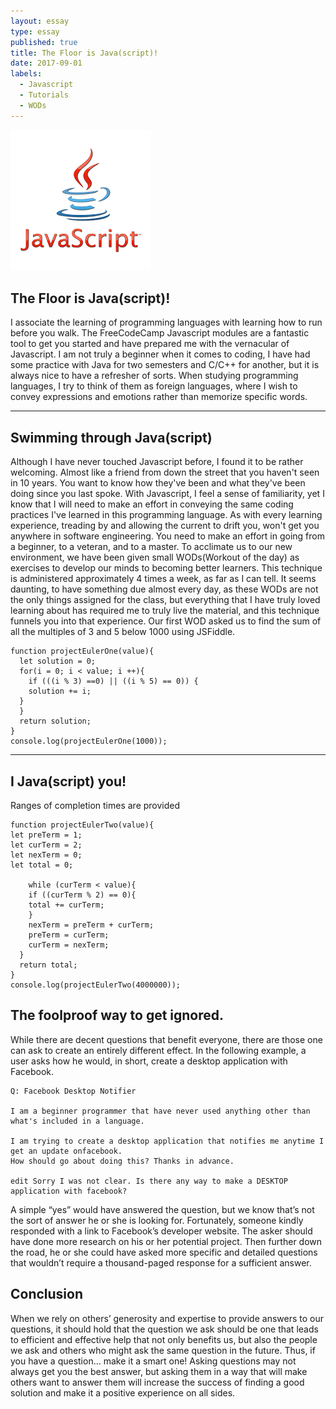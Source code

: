 ```yaml
---
layout: essay
type: essay
published: true
title: The Floor is Java(script)!
date: 2017-09-01
labels:
  - Javascript
  - Tutorials
  - WODs
---
```


<img class="ui medium left floated image" src="../images/javascript.png">

## The Floor is Java(script)!

I associate the learning of programming languages with learning how to run before you walk. The FreeCodeCamp Javascript modules are a fantastic tool to get you started and have prepared me with the vernacular of Javascript. I am not truly a beginner when it comes to coding, I have had some practice with Java for two semesters and C/C++ for another, but it is always nice to have a refresher of sorts. When studying programming languages, I try to think of them as foreign languages, where I wish to convey expressions and emotions rather than memorize specific words.

<hr>

## Swimming through Java(script)

Although I have never touched Javascript before, I found it to be rather welcoming. Almost like a friend from down the street that you haven't seen in 10 years. You want to know how they've been and what they've been doing since you last spoke. With Javascript, I feel a sense of familiarity, yet I know that I will need to make an effort in conveying the same coding practices I've learned in this programming language. As with every learning experience, treading by and allowing the current to drift you, won't get you anywhere in software engineering. You need to make an effort in going from a beginner, to a veteran, and to a master. To acclimate us to our new environment, we have been given small WODs(Workout of the day) as exercises to develop our minds to becoming better learners. This technique is administered approximately 4 times a week, as far as I can tell. It seems daunting, to have something due almost every day, as these WODs are not the only things assigned for the class, but everything that I have truly loved learning about has required me to truly live the material, and this technique funnels you into that experience. Our first WOD asked us to find the sum of all the multiples of 3 and 5 below 1000 using JSFiddle.   

```
function projectEulerOne(value){
  let solution = 0;
  for(i = 0; i < value; i ++){
  	if (((i % 3) ==0) || ((i % 5) == 0)) {
  	solution += i;
  }
  }
  return solution;
}
console.log(projectEulerOne(1000));

```

<hr>

## I Java(script) you!

Ranges of completion times are provided
```
function projectEulerTwo(value){
let preTerm = 1;
let curTerm = 2;
let nexTerm = 0;
let total = 0;

	while (curTerm < value){
  	if ((curTerm % 2) == 0){
    total += curTerm;
    }
    nexTerm = preTerm + curTerm;
    preTerm = curTerm;
    curTerm = nexTerm;
  }
  return total;
}
console.log(projectEulerTwo(4000000));
```

## The foolproof way to get ignored.

While there are decent questions that benefit everyone, there are those one can ask to create an entirely different effect. In the following example, a user asks how he would, in short, create a desktop application with Facebook.

```
Q: Facebook Desktop Notifier

I am a beginner programmer that have never used anything other than what's included in a language.

I am trying to create a desktop application that notifies me anytime I get an update onfacebook. 
How should go about doing this? Thanks in advance.

edit Sorry I was not clear. Is there any way to make a DESKTOP application with facebook?
```

A simple “yes” would have answered the question, but we know that’s not the sort of answer he or she is looking for. Fortunately, someone kindly responded with a link to Facebook’s developer website. The asker should have done more research on his or her potential project. Then further down the road, he or she could have asked more specific and detailed questions that wouldn’t require a thousand-paged response for a sufficient answer.

## Conclusion

When we rely on others’ generosity and expertise to provide answers to our questions, it should hold that the question we ask should be one that leads to efficient and effective help that not only benefits us, but also the people we ask and others who might ask the same question in the future. Thus, if you have a question… make it a smart one! Asking questions may not always get you the best answer, but asking them in a way that will make others want to answer them will increase the success of finding a good solution and make it a positive experience on all sides.
